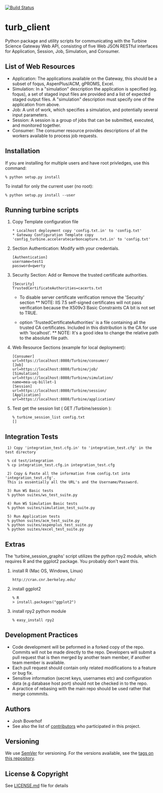 [![Build Status](https://keeling.lbl.gov/buildStatus/icon?job=turb_client)](https://keeling.lbl.gov/job/turb_client)

# turb_client
Python package and utility scripts for communicating with the Turbine Science Gateway Web API, consisting of five Web JSON RESTful interfaces for Application, Session, Job, Simulation, and Consumer.

## List of Web Resources
*  Application:  The applications available on the Gateway, this should be a subset of foqus, AspenPlus/ACM, gPROMS, Excel.
*  Simulation:  In a "simulation" description the application is specified (eg. foqus), a set of staged input files are provided and a list of expected staged output files.  A "simulation" description must specify one of the application from above.
*  Job: A unit of work, which specifies a simulation, and potentially several input parameters.
*  Session:   A session is a group of jobs that can be submitted, executed, and monitored together.
*  Consumer:  The consumer resource provides descriptions of all the workers available to process job requests.

## Installation

If you are installing for multiple users and have root privledges, use this command:

    % python setup.py install

To install for only the current user (no root):

    % python setup.py install --user


## Running turbine scripts

1.  Copy Template configuration file
    
        * Localhost deployment copy 'config.txt.in' to 'config.txt'
        * Gateway Configuration Template copy 'config_turbine.acceleratecarboncapture.txt.in' to 'config.txt'

2. Section Authentication:  Modify with your credentials.

       [Authentication]
       username=test1
       password=qwerty

3. Security Section:  Add or Remove the trusted certificate authorities.

       [Security]
       TrustedCertificateAuthorities=cacerts.txt 

     * To disable server certificate verification remove the 'Security' section
     ** NOTE: IIS 7.5 self-signed certificates will not pass verification because the X509v3 Basic Constraints CA bit is not set to TRUE.

     * option 'TrustedCertificateAuthorities' is a file containing all the trusted CA certificates.  Included in this distribution is the CA for use with 'localhost'.
     ** NOTE: It's a good idea to change the relative path to the absolute file path.

4.  Web Resource Sections (example for local deployment):

        [Consumer]
        url=https://localhost:8080/Turbine/consumer/
        [Job]
        url=https://localhost:8080/Turbine/job/
        [Simulation]
        url=https://localhost:8080/Turbine/simulation/
        name=mea-uq-billet-1
        [Session]
        url=https://localhost:8080/Turbine/session/
        [Application]
        url=https://localhost:8080/Turbine/application/
        
5.  Test get the session list ( GET /Turbine/session ):
     
        % turbine_session_list config.txt
        []


## Integration Tests

     1) Copy 'integration_test.cfg.in' to 'integration_test.cfg' in the test directory

     % cd test/integration
     % cp integration_test.cfg.in integration_test.cfg

     2) Copy & Paste all the information from config.txt into 'integration_test.cfg'.
     This is essentially all the URL's and the Username/Password.

     3) Run WS Basic tests 
     % python suites/ws_test_suite.py

     4) Run WS Simulation Basic tests 
     % python suites/simulation_test_suite.py 

     5) Run Application tests 
     % python suites/acm_test_suite.py
     % python suites/aspenplus_test_suite.py
     % python suites/excel_test_suite.py 
     
## Extras

The 'turbine_session_graphs' script utilizes the python rpy2 module, which requires R and the ggplot2 package.  You probably don't want this.

1.  install R (Mac OS, Windows, Linux)

        http://cran.cnr.berkeley.edu/

2. install ggplot2 
         
       % R
       > install.packages("ggplot2")

3. install rpy2 python module
    
       % easy_install rpy2

## Development Practices

* Code development will be peformed in a forked copy of the repo. Commits will not be 
  made directly to the repo. Developers will submit a pull request that is then merged
  by another team member, if another team member is available.
* Each pull request should contain only related modifications to a feature or bug fix.  
* Sensitive information (secret keys, usernames etc) and configuration data 
  (e.g database host port) should not be checked in to the repo.
* A practice of rebasing with the main repo should be used rather that merge commmits.

## Authors

* Josh Boverhof
* See also the list of [contributors](https://github.com/CCSI-Toolset/turb_client/contributors) who participated in this project.

## Versioning

We use [SemVer](http://semver.org/) for versioning. For the versions available, see the [tags on this repository](https://github.com/CCSI-Toolset/turb_client/tags). 

## License & Copyright

See [LICENSE.md](LICENSE.md) file for details
